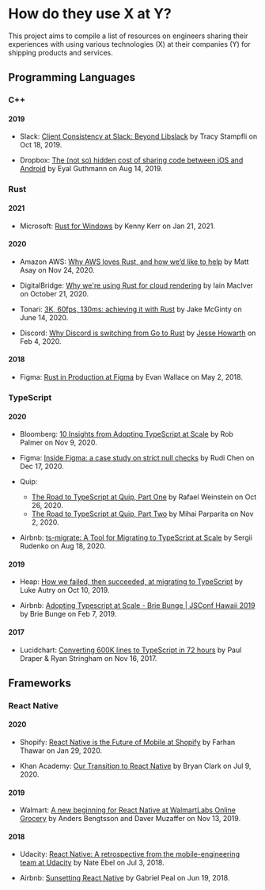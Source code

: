 # How do they use X at Y?

This project aims to compile a list of resources on engineers sharing their
experiences with using various technologies (X) at their companies (Y) for
shipping products and services.

## Programming Languages

### C++

#### 2019

- Slack:
  [Client Consistency at Slack: Beyond Libslack](https://slack.engineering/client-consistency-at-slack-beyond-libslack/)
  by Tracy Stampfli on Oct 18, 2019.

- Dropbox:
  [The (not so) hidden cost of sharing code between iOS and Android](https://dropbox.tech/mobile/the-not-so-hidden-cost-of-sharing-code-between-ios-and-android)
  by Eyal Guthmann on Aug 14, 2019.

### Rust

#### 2021

- Microsoft:
  [Rust for Windows](https://kennykerr.ca/2021/01/21/rust-for-windows/)
  by Kenny Kerr on Jan 21, 2021.

#### 2020

- Amazon AWS:
  [Why AWS loves Rust, and how we’d like to help](https://aws.amazon.com/blogs/opensource/why-aws-loves-rust-and-how-wed-like-to-help/)
  by Matt Asay on Nov 24, 2020.

- DigitalBridge:
  [Why we're using Rust for cloud rendering](https://www.digitalbridge.com/blog/why-were-using-rust-for-cloud-rendering)
  by Iain MacIver on October 21, 2020.

- Tonari:
  [3K, 60fps, 130ms: achieving it with Rust](https://blog.tonari.no/why-we-love-rust)
  by Jake McGinty on June 14, 2020.

- Discord:
  [Why Discord is switching from Go to Rust](https://blog.discord.com/why-discord-is-switching-from-go-to-rust-a190bbca2b1f)
  by [Jesse Howarth](https://twitter.com/jessehowarth) on Feb 4, 2020.

#### 2018

- Figma:
  [Rust in Production at Figma](https://www.figma.com/blog/rust-in-production-at-figma/) by Evan Wallace on May 2, 2018.

### TypeScript

#### 2020

- Bloomberg:
[10 Insights from Adopting TypeScript at Scale](https://www.techatbloomberg.com/blog/10-insights-adopting-typescript-at-scale/)
  by Rob Palmer on Nov 9, 2020.

- Figma:
  [Inside Figma: a case study on strict null checks](https://www.figma.com/blog/inside-figma-a-case-study-on-strict-null-checks/) by Rudi Chen on Dec 17, 2020.

- Quip:
  - [The Road to TypeScript at Quip, Part One](https://quip.com/blog/the-road-to-typescript-at-quip-part-one)
    by Rafael Weinstein on Oct 26, 2020.
  - [The Road to TypeScript at Quip, Part Two](https://quip.com/blog/the-road-to-typescript-at-quip-part-two)
    by Mihai Parparita on Nov 2, 2020.

- Airbnb:
  [ts-migrate: A Tool for Migrating to TypeScript at Scale](https://medium.com/airbnb-engineering/ts-migrate-a-tool-for-migrating-to-typescript-at-scale-cd23bfeb5cc)
  by Sergii Rudenko on Aug 18, 2020.

#### 2019

- Heap:
  [How we failed, then succeeded, at migrating to TypeScript](https://heap.io/blog/engineering/migrating-to-typescript)
  by Luke Autry on Oct 10, 2019.

- Airbnb:
  [Adopting Typescript at Scale - Brie Bunge | JSConf Hawaii 2019](https://www.youtube.com/watch?v=P-J9Eg7hJwE)
  by Brie Bunge on Feb 7, 2019.

#### 2017

- Lucidchart:
  [Converting 600K lines to TypeScript in 72 hours](https://www.lucidchart.com/techblog/2017/11/16/converting-600k-lines-to-typescript-in-72-hours/)
  by Paul Draper & Ryan Stringham on Nov 16, 2017.

## Frameworks

### React Native

#### 2020

- Shopify:
  [React Native is the Future of Mobile at Shopify](https://shopify.engineering/react-native-future-mobile-shopify)
  by Farhan Thawar on Jan 29, 2020.

- Khan Academy:
  [Our Transition to React Native](https://blog.khanacademy.org/our-transition-to-react-native/)
  by Bryan Clark on Jul 9, 2020.

#### 2019

- Walmart:
  [A new beginning for React Native at WalmartLabs Online Grocery](https://medium.com/walmartglobaltech/a-new-beginning-for-react-native-at-walmartlabs-online-grocery-c30b27db57d3)
  by Anders Bengtsson and Daver Muzaffer on Nov 13, 2019.

#### 2018

- Udacity:
  [React Native: A retrospective from the mobile-engineering team at Udacity](https://engineering.udacity.com/react-native-a-retrospective-from-the-mobile-engineering-team-at-udacity-89975d6a8102)
  by Nate Ebel on Jul 3, 2018.

- Airbnb:
  [Sunsetting React Native](https://medium.com/airbnb-engineering/sunsetting-react-native-1868ba28e30a)
  by Gabriel Peal on Jun 19, 2018.
